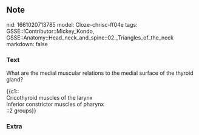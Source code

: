 ## Note
nid: 1661020713785
model: Cloze-chrisc-ff04e
tags: GSSE::!Contributor::Mickey_Kondo, GSSE::Anatomy::Head_neck_and_spine::02._Triangles_of_the_neck
markdown: false

### Text
What are the medial muscular relations to the medial surface of the
thyroid gland?
<div>
  {{c1::
  <div>
    Cricothyroid muscles of the larynx
  </div>
  <div>
    Inferior constrictor muscles of pharynx
  </div>::2 groups}}
</div>

### Extra


